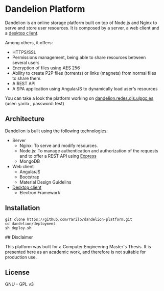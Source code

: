 
# Dandelion Platform

Dandelion is an online storage platform built on top of Node.js and Nginx to serve and store user resources. It is
composed by a server, a web client and a [desktop client](https://github.com/Yarilo/dandelion-desktop).

Among others, it offers:
 - HTTPS/SSL
 - Permissions management, being able to share resources between several users
 - Encryption of files using AES 256
 - Ability to create P2P files (torrents) or links (magnets) from normal files to share them.
 - A REST API
 - A SPA application using AngularJS to dynamically load user's resources

You can take a look the platform working on [dandelion.redes.dis.ulpgc.es](http://dandelion.redes.dis.ulpgc.es) (user: yarilo , password: test)
## Architecture

Dandelion is built using the following technologies:
 - Server
	- Nginx: To serve and modify resources.
	- Node.js: To manage authentication and authorization of the requests and to offer a REST API using [Express](http://expressjs.com/)
	- MongoDB
 - Web client
	- AngularJS
	- Bootstrap
	- Material Design Guidelins
 -	[Desktop client](https://github.com/Yarilo/dandelion-desktop)
 	- Electron Framework

## Installation


````
git clone https://github.com/Yarilo/dandelion-platform.git
cd dandelion/deployment
sh deploy.sh
````

## Disclaimer

This platform was built for a Computer Engineering Master's Thesis. It is presented here as an academic work, and therefore is not suitable for production use.

## License
GNU - GPL v3
